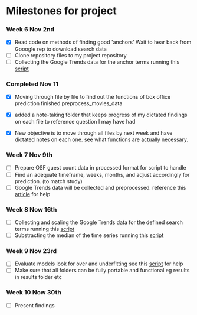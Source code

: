 # Milestones for project

### Week 6 Nov 2nd
- [X] Read code on methods of finding good 'anchors'
        Wait to hear back from Gooogle rep to download search data
- [ ] Clone repository files to my project repository
- [ ] Collecting the Google Trends data for the anchor terms running this [script](https://github.com/statistical-lusardi/box_office_success_prediction/blob/master/preprocessing/collect_gt_data_anchors.R)

### Completed Nov 11

- [X] Moving through file by file to find out the functions of box office prediction finished preprocess_movies_data
- [X] added a note-taking folder that keeps progress of my dictated findings on each file to reference question I may have had
- [X] New objective is to move through all files by next week and have dictated notes on each one. see what functions are actually necessary.


### Week 7 Nov 9th
- [ ] Prepare OSF guest count data in processed format for script to handle
- [ ] Find an adequate timeframe, weeks, months, and adjust accordingly for prediction. (to match study)
- [ ] Google Trends data will be collected and preprocessed. reference this [article](https://towardsdatascience.com/using-google-trends-data-to-leverage-your-predictive-model-a56635355e3d) for help

### Week 8 Now 16th
- [ ] Collecting and scaling the Google Trends data for the defined search terms running this [script](https://github.com/statistical-lusardi/box_office_success_prediction/blob/master/preprocessing/collect_gt_data_search_terms.R)
- [ ] Substracting the median of the time series running this [script](https://github.com/statistical-lusardi/box_office_success_prediction/blob/master/preprocessing/preprocess_gt_data.R)

### Week 9 Nov 23rd
- [ ] Evaluate models look for over and underfitting see this [script](https://github.com/statistical-lusardi/box_office_success_prediction/blob/master/preprocessing/calculate_google_values.R) for help
- [ ] Make sure that all folders can be fully portable and functional eg results in results folder etc

### Week 10 Now 30th
- [ ] Present findings